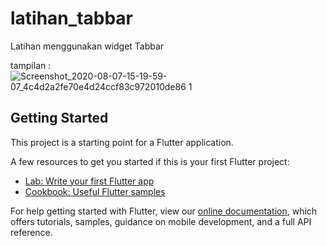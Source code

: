 # latihan_tabbar

Latihan menggunakan widget Tabbar 

tampilan : 
![Screenshot_2020-08-07-15-19-59-07_4c4d2a2fe70e4d24ccf83c972010de86 1](https://user-images.githubusercontent.com/60292040/89625235-b24e8700-d8c1-11ea-97dd-8a1f0a11984f.jpg)


## Getting Started

This project is a starting point for a Flutter application.

A few resources to get you started if this is your first Flutter project:

- [Lab: Write your first Flutter app](https://flutter.dev/docs/get-started/codelab)
- [Cookbook: Useful Flutter samples](https://flutter.dev/docs/cookbook)

For help getting started with Flutter, view our
[online documentation](https://flutter.dev/docs), which offers tutorials,
samples, guidance on mobile development, and a full API reference.
